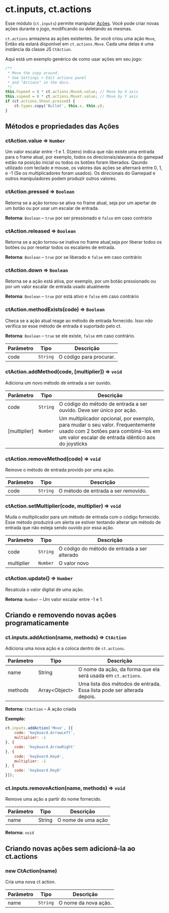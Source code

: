 # ct.inputs, ct.actions

Esse módulo (`ct.inputs`) permite manipular [Ações](/actions.html). Você pode criar novas ações durante o jogo, modificando ou deletando as mesmas.

`ct.actions` armazena as ações existentes. Se você criou uma ação `Move`, Então ela estará disponível em `ct.actions.Move`. Cada uma delas é uma instância da classe JS `CtAction`.

Aqui está um exemplo genérico de como usar ações em seu jogo:

```js
/**
 * Move the copy around.
 * See Settings > Edit actions panel
 * and "Actions" in the docs.
 */
this.hspeed = 8 * ct.actions.MoveX.value; // Move by X axis
this.vspeed = 8 * ct.actions.MoveY.value; // Move by Y axis
if (ct.actions.Shoot.pressed) {
    ct.types.copy('Bullet', this.x, this.y);
}
```

## Métodos e propriedades das Ações

### ctAction.value ⇒ <code>Number</code>

Um valor escalar entre -1 e 1. 0(zero) indica que não existe uma entrada para o frame atual, por exemplo, todos os direcionais/alavanca do gamepad estão na posição inicial ou todos os botões foram liberados. Qaundo utilizado com teclado e mouse, os valores das ações se alternará entre 0, 1, e -1 (Se os multiplicadores foram usados). Os direcionais do Gamepad e outros manipuladores podem produzir outros valores.

### ctAction.pressed ⇒ <code>Boolean</code>
Retorna se a ação tornou-se ativa no frame atual, seja por um apertar de um botão ou por usar um escalar de entrada.

**Retorna**: <code>Boolean</code> – `true` por ser pressionado e `false` em caso contrário 

### ctAction.released ⇒ <code>Boolean</code>
Retorna se a ação tornou-se inativa no frame atual,seja por liberar todos os botões ou por resetar todos os escalares de entrada.

**Retorna**: <code>Boolean</code> – `true` por se liberado e `false` em caso contrário 

### ctAction.down ⇒ <code>Boolean</code>
Retorna se a ação está ativa, por exemplo, por um botão pressionado ou por um valor escalar de entrada usado atualmente

**Retorna**: <code>Boolean</code> – `true` por está ativo e `false` em caso contrário 

### ctAction.methodExists(code) ⇒ <code>Boolean</code>
Checa se a ação atual reage ao método de entrada fornecido.
Isso *não* verifica se esse método de entrada é suportado pelo ct.

**Retorna**: <code>Boolean</code> – `true` se ele existe, `false` em caso contrário.  

| Parâmetro | Tipo | Descrição |
| --- | --- | --- |
| code | <code>String</code> | O código para procurar. |

### ctAction.addMethod(code, [multiplier]) ⇒ <code>void</code>
Adiciona um novo método de entrada a ser ouvido.

| Parâmetro | Tipo | Descrição |
| --- | --- | --- |
| code | <code>String</code> | O código do método de entrada a ser ouvido. Deve ser único por ação. |
| [multiplier] | <code>Number</code> | Um multiplicador opcional, por exemplo, para mudar o seu valor. Frequentemente usado com 2 botões para combiná-los em um valor escalar de entrada idêntico aos do joysticks |

### ctAction.removeMethod(code) ⇒ <code>void</code>
Remove o método de entrada provido por uma ação.

| Parâmetro | Tipo | Descrição |
| --- | --- | --- |
| code | <code>String</code> | O método de entrada a ser removido. |

### ctAction.setMultiplier(code, multiplier) ⇒ <code>void</code>
Muda o multiplicador para um método de entrada com o código fornecido.
Esse método produzirá um alerta se estiver tentando alterar um método de entrada que não esteja sendo ouvido por essa ação.

| Parâmetro | Tipo | Descrição |
| --- | --- | --- |
| code | <code>String</code> | O código do método de entrada a ser alterado |
| multiplier | <code>Number</code> | O valor novo |

### ctAction.update() ⇒ <code>Number</code>
Recalcula o valor digital de uma ação.

**Retorna**: <code>Number</code> – Um valor escalar entre -1 e 1.

## Criando e removendo novas ações programaticamente

### ct.inputs.addAction(name, methods) ⇒ <code>CtAction</code>

Adiciona uma nova ação e a coloca dentro de `ct.actions`.

| Parâmetro | Tipo | Descrição |
| --- | --- | --- |
name|String|O nome da ação, da forma que ela será usada em `ct.actions`.
methods|Array\<Object\>|Uma lista dos métodos de entrada. Essa lista pode ser alterada depois.

**Retorna:** `CtAction` – A ação criada

**Exemplo:**

```js
ct.inputs.addAction('Move', [{
    code: 'keyboard.ArrowLeft',
    multiplier: -1
}, {
    code: 'keyboard.ArrowRight'
}, {
    code: 'keyboard.KeyA',
    multiplier: -1
}, {
    code: 'keyboard.KeyD'
}]);
```

### ct.inputs.removeAction(name, methods) ⇒ <code>void</code>

Remove uma ação a partir do nome fornecido.


| Parâmetro | Tipo | Descrição |
| --- | --- | --- |
name|String|O nome de uma ação

**Retorna:** `void` 

## Criando novas ações sem adicioná-la ao ct.actions

### new CtAction(name)
Cria uma nova ct action.

| Parâmetro | Tipo | Descrição |
| --- | --- | --- |
| name | <code>String</code> | O nome da nova ação. |

